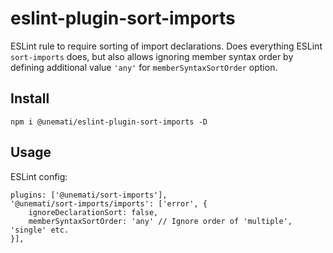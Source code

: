 # eslint-plugin-sort-imports

ESLint rule to require sorting of import declarations. Does everything ESLint `sort-imports` does, but also allows ignoring member syntax order by defining additional value `'any'` for `memberSyntaxSortOrder` option.

## Install

`npm i @unemati/eslint-plugin-sort-imports -D`

## Usage

ESLint config:

```
plugins: ['@unemati/sort-imports'],
'@unemati/sort-imports/imports': ['error', {
    ignoreDeclarationSort: false,
    memberSyntaxSortOrder: 'any' // Ignore order of 'multiple', 'single' etc.
}],
```
